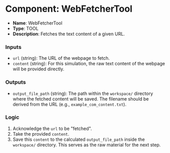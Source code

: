 # Component: WebFetcherTool

-   **Name**: WebFetcherTool
-   **Type**: TOOL
-   **Description**: Fetches the text content of a given URL.

### Inputs

-   `url` (string): The URL of the webpage to fetch.
-   `content` (string): For this simulation, the raw text content of the webpage will be provided directly.

### Outputs

-   `output_file_path` (string): The path within the `workspace/` directory where the fetched content will be saved. The filename should be derived from the URL (e.g., `example_com_content.txt`).

### Logic

1.  Acknowledge the `url` to be "fetched".
2.  Take the provided `content`.
3.  Save this `content` to the calculated `output_file_path` inside the `workspace/` directory. This serves as the raw material for the next step.
